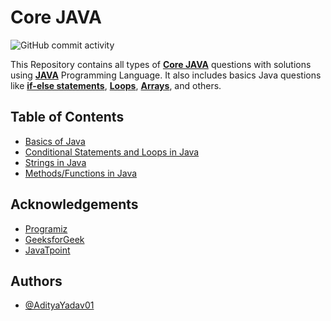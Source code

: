# Core JAVA 

![GitHub commit activity](https://img.shields.io/github/commit-activity/w/AdityaYadav01/Core_JAVA_by_AdityaYadav)


This Repository contains all types of [**Core JAVA**](https://www.programiz.com/java-programming) questions with solutions using [**JAVA**](https://en.wikipedia.org/wiki/Java_(programming_language)) Programming Language.
It also includes basics Java questions like [**if-else statements**](https://www.programiz.com/java-programming/if-else-statement), [**Loops**](https://www.programiz.com/java-programming/for-loop), [**Arrays**](https://www.programiz.com/java-programming/arrays), and others.



## Table of Contents

- [Basics of Java](https://github.com/AdityaYadav01/Core_JAVA_by_AdityaYadav/tree/master/Basics%20of%20JAVA/src)
- [Conditional Statements and Loops in Java](https://github.com/AdityaYadav01/Core_JAVA_by_AdityaYadav/tree/master/Conditional%20Statements%20and%20Loops%20in%20Java/src)
- [Strings in Java](https://github.com/AdityaYadav01/Core_JAVA_by_AdityaYadav/tree/master/Strings%20in%20Java/src)
- [Methods/Functions in Java](https://github.com/AdityaYadav01/DSA_using_Java_AdityaYadav/tree/master/MethodsOrFunctions/src)


## Acknowledgements

 - [Programiz](https://www.programiz.com/)
 - [GeeksforGeek](https://www.geeksforgeeks.org/)
 - [JavaTpoint](https://www.javatpoint.com/java-tutorial)


## Authors

- [@AdityaYadav01](https://github.com/AdityaYadav01)
